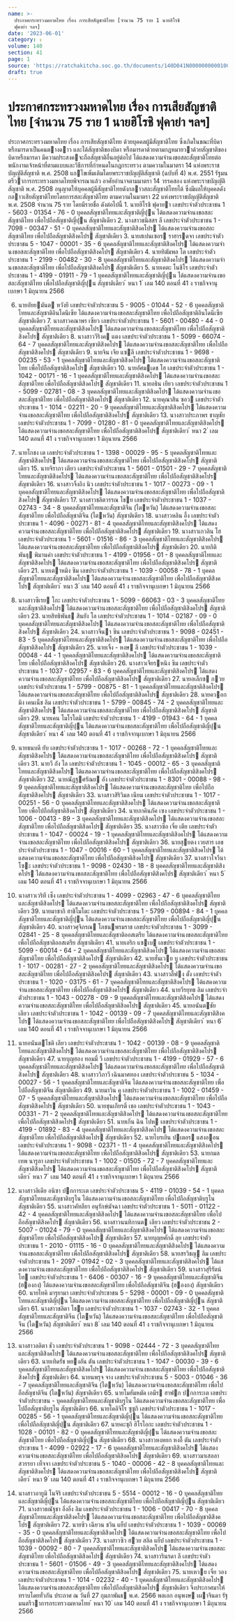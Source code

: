 ```yaml
---
name: >-
  ประกาศกระทรวงมหาดไทย เรื่อง การเสียสัญชาติไทย [จำนวน 75 ราย 1 นายฮิโรชิ
  ฟุคาย่า ฯลฯ]
date: '2023-06-01'
category: ง
volume: 140
section: 41
page: 1
source: 'https://ratchakitcha.soc.go.th/documents/140D041N0000000000100.pdf'
draft: true
---
```


# ประกาศกระทรวงมหาดไทย เรื่อง การเสียสัญชาติไทย [จำนวน 75 ราย 1 นายฮิโรชิ ฟุคาย่า ฯลฯ]

ประกาศกระทรวงมหาดไทย เรื่อง การเสียสัญชาติไทย ด้วยบุคคลผู้มีสัญชาติไทย ซึ่งเกิดในขณะที่บิดาหรือมารดาเป็นคนตางดาว และได้สัญชาติของบิดา หรือมารดาด้วยตามกฎหมายวาด้วยสัญชาติของบิดาหรือมารดา มีความประสงคจะถือสัญชาติอื่นอยู่ต่อไป ได้แสดงความจํานงขอสละสัญชาติไทยต่อพนักงานเจ้าหน้าที่ตามแบบและวิธีการที่กําหนดในกฎกระทรวง ตามความในมาตรา 14 แห่งพระราชบัญญัติสัญชาติ พ.ศ. 2508 แกไขเพิ่มเติมโดยพระราชบัญญัติสัญชาติ (ฉบับที่ 4) พ.ศ. 2551 รัฐมนตรีวาการกระทรวงมหาดไทยพิจารณาแล้ว อาศัยอํานาจตามมาตรา 14 วรรคสอง แห่งพระราชบัญญัติสัญชาติ พ.ศ. 2508 อนุญาตให้บุคคลผู้มีสัญชาติไทยดังกลาวสละสัญชาติไทยได้ ซึ่งมีผลให้บุคคลดังกลาวเสียสัญชาติไทยโดยการสละสัญชาติไทย ตามความในมาตรา 22 แห่งพระราชบัญญัติสัญชาติ พ.ศ. 2508 จํานวน 75 ราย โดยมีรายชื่อ ดังต่อไปนี้ 1. นายฮิโรชิ ฟุคายา เลขประจําตัวประชาชน 1 - 5603 - 01354 - 76 - 0 บุคคลสัญชาติไทยและสัญชาติญี่ปุน ได้แสดงความจํานงขอสละสัญชาติไทย เพื่อไปถือสัญชาติญี่ปุน สัญชาติเดียว 2. นางสาวธนิสสร ลี เลขประจําตัวประชาชน 1 - 7098 - 00347 - 51 - 0 บุคคลสัญชาติไทยและสัญชาติสิงคโปร ได้แสดงความจํานงขอสละสัญชาติไทย เพื่อไปถือสัญชาติสิงคโปร สัญชาติเดียว 3. นายสเปนเซอร ราฮารดจา เลขประจําตัวประชาชน 5 - 1047 - 00001 - 35 - 6 บุคคลสัญชาติไทยและสัญชาติสิงคโปร ได้แสดงความจํานงขอสละสัญชาติไทย เพื่อไปถือสัญชาติสิงคโปร สัญชาติเดียว 4. นายทิฆัมพล โต เลขประจําตัวประชาชน 1 - 2199 - 00482 - 30 - 8 บุคคลสัญชาติไทยและสัญชาติสิงคโปร ได้แสดงความจํานงขอสละสัญชาติไทย เพื่อไปถือสัญชาติสิงคโปร สัญชาติเดียว 5. นายเคตะ โนชิโร เลขประจําตัวประชาชน 1 - 4199 - 01911 - 79 - 1 บุคคลสัญชาติไทยและสัญชาติญี่ปุน ได้แสดงความจํานงขอสละสัญชาติไทย เพื่อไปถือสัญชาติญี่ปุน สัญชาติเดียว ้ หนา 1 ่ เลม 140 ตอนที่ 41 ง ราชกิจจานุเบกษา 1 มิถุนายน 2566

6. นายอัยยมันต หวังยี เลขประจําตัวประชาชน 5 - 9005 - 01044 - 52 - 6 บุคคลสัญชาติไทยและสัญชาติอินโดนีเซีย ได้แสดงความจํานงขอสละสัญชาติไทย เพื่อไปถือสัญชาติอินโดนีเซีย สัญชาติเดียว 7. นางสาวคณาพร เซียว เลขประจําตัวประชาชน 1 - 5601 - 00480 - 44 - 0 บุคคลสัญชาติไทยและสัญชาติสิงคโปร ได้แสดงความจํานงขอสละสัญชาติไทย เพื่อไปถือสัญชาติสิงคโปร สัญชาติเดียว 8. นางสาววีริงค แตง เลขประจําตัวประชาชน 1 - 5099 - 66074 - 64 - 7 บุคคลสัญชาติไทยและสัญชาติสิงคโปร ได้แสดงความจํานงขอสละสัญชาติไทย เพื่อไปถือสัญชาติสิงคโปร สัญชาติเดียว 9. นายจิน เจีย แซลี เลขประจําตัวประชาชน 1 - 9698 - 00235 - 53 - 1 บุคคลสัญชาติไทยและสัญชาติสิงคโปร ได้แสดงความจํานงขอสละสัญชาติไทย เพื่อไปถือสัญชาติสิงคโปร สัญชาติเดียว 10. นายอัศมเดช โฮ เลขประจําตัวประชาชน 1 - 1042 - 00171 - 16 - 1 บุคคลสัญชาติไทยและสัญชาติสิงคโปร ได้แสดงความจํานงขอสละสัญชาติไทย เพื่อไปถือสัญชาติสิงคโปร สัญชาติเดียว 11. นายอธิน เยียว เลขประจําตัวประชาชน 1 - 5099 - 02781 - 08 - 3 บุคคลสัญชาติไทยและสัญชาติสิงคโปร ได้แสดงความจํานงขอสละสัญชาติไทย เพื่อไปถือสัญชาติสิงคโปร สัญชาติเดียว 12. นายคุณาสิน ซอว เลขประจําตัวประชาชน 1 - 1014 - 02211 - 20 - 9 บุคคลสัญชาติไทยและสัญชาติสิงคโปร ได้แสดงความจํานงขอสละสัญชาติไทย เพื่อไปถือสัญชาติสิงคโปร สัญชาติเดียว 13. นางสาวประภาพร ชาญชัย เลขประจําตัวประชาชน 1 - 7099 - 01280 - 81 - 0 บุคคลสัญชาติไทยและสัญชาติสิงคโปร ได้แสดงความจํานงขอสละสัญชาติไทย เพื่อไปถือสัญชาติสิงคโปร สัญชาติเดียว ้ หนา 2 ่ เลม 140 ตอนที่ 41 ง ราชกิจจานุเบกษา 1 มิถุนายน 2566

14. นายโกชง เต เลขประจําตัวประชาชน 1 - 1398 - 00029 - 95 - 5 บุคคลสัญชาติไทยและสัญชาติสิงคโปร ได้แสดงความจํานงขอสละสัญชาติไทย เพื่อไปถือสัญชาติสิงคโปร สัญชาติเดียว 15. นายจิราภา เตียว เลขประจําตัวประชาชน 1 - 5601 - 01501 - 29 - 7 บุคคลสัญชาติไทยและสัญชาติสิงคโปร ได้แสดงความจํานงขอสละสัญชาติไทย เพื่อไปถือสัญชาติสิงคโปร สัญชาติเดียว 16. นางสาวจิ้งถิง นิว เลขประจําตัวประชาชน 1 - 1017 - 00273 - 09 - 1 บุคคลสัญชาติไทยและสัญชาติสิงคโปร ได้แสดงความจํานงขอสละสัญชาติไทย เพื่อไปถือสัญชาติสิงคโปร สัญชาติเดียว 17. นางสาวชลิตวรรณ โชย เลขประจําตัวประชาชน 1 - 1037 - 02743 - 34 - 8 บุคคลสัญชาติไทยและสัญชาติจีน (ไตหวัน) ได้แสดงความจํานงขอสละสัญชาติไทย เพื่อไปถือสัญชาติจีน (ไตหวัน) สัญชาติเดียว 18. นางสาวหลิน อึ้ง เลขประจําตัวประชาชน 1 - 4096 - 00271 - 81 - 4 บุคคลสัญชาติไทยและสัญชาติสิงคโปร ได้แสดงความจํานงขอสละสัญชาติไทย เพื่อไปถือสัญชาติสิงคโปร สัญชาติเดียว 19. นางสาวเกวลิน โฮ เลขประจําตัวประชาชน 1 - 5601 - 01516 - 86 - 3 บุคคลสัญชาติไทยและสัญชาติสิงคโปร ได้แสดงความจํานงขอสละสัญชาติไทย เพื่อไปถือสัญชาติสิงคโปร สัญชาติเดียว 20. นายกิติพันธุ พิมานคํา เลขประจําตัวประชาชน 1 - 4199 - 01956 - 01 - 8 บุคคลสัญชาติไทยและสัญชาติสิงคโปร ได้แสดงความจํานงขอสละสัญชาติไทย เพื่อไปถือสัญชาติสิงคโปร สัญชาติเดียว 21. นายเตาหมิง ซิม เลขประจําตัวประชาชน 1 - 1039 - 00058 - 78 - 1 บุคคลสัญชาติไทยและสัญชาติสิงคโปร ได้แสดงความจํานงขอสละสัญชาติไทย เพื่อไปถือสัญชาติสิงคโปร สัญชาติเดียว ้ หนา 3 ่ เลม 140 ตอนที่ 41 ง ราชกิจจานุเบกษา 1 มิถุนายน 2566

22. นางสาวซีเรย โกะ เลขประจําตัวประชาชน 1 - 5099 - 66063 - 03 - 3 บุคคลสัญชาติไทยและสัญชาติสิงคโปร ได้แสดงความจํานงขอสละสัญชาติไทย เพื่อไปถือสัญชาติสิงคโปร สัญชาติเดียว 23. นายสิทธิพันธ สินยัง โล เลขประจําตัวประชาชน 1 - 1014 - 02187 - 09 - 0 บุคคลสัญชาติไทยและสัญชาติสิงคโปร ได้แสดงความจํานงขอสละสัญชาติไทย เพื่อไปถือสัญชาติสิงคโปร สัญชาติเดียว 24. นางสาวจีนา ซิน เลขประจําตัวประชาชน 1 - 9098 - 02451 - 83 - 5 บุคคลสัญชาติไทยและสัญชาติสิงคโปร ได้แสดงความจํานงขอสละสัญชาติไทย เพื่อไปถือสัญชาติสิงคโปร สัญชาติเดียว 25. นายเจิ้ง - หงษ ลี เลขประจําตัวประชาชน 1 - 1039 - 00048 - 44 - 1 บุคคลสัญชาติไทยและสัญชาติสิงคโปร ได้แสดงความจํานงขอสละสัญชาติไทย เพื่อไปถือสัญชาติสิงคโปร สัญชาติเดียว 26. นางสาวเจียรหนิง ซิม เลขประจําตัวประชาชน 1 - 1037 - 02957 - 83 - 6 บุคคลสัญชาติไทยและสัญชาติสิงคโปร ได้แสดงความจํานงขอสละสัญชาติไทย เพื่อไปถือสัญชาติสิงคโปร สัญชาติเดียว 27. นายอเล็กซ กวย เลขประจําตัวประชาชน 1 - 5799 - 00875 - 81 - 1 บุคคลสัญชาติไทยและสัญชาติสิงคโปร ได้แสดงความจํานงขอสละสัญชาติไทย เพื่อไปถือสัญชาติสิงคโปร สัญชาติเดียว 28. นายควอก มิง เคนเน็ช ลิม เลขประจําตัวประชาชน 1 - 5799 - 00845 - 74 - 2 บุคคลสัญชาติไทยและสัญชาติสิงคโปร ได้แสดงความจํานงขอสละสัญชาติไทย เพื่อไปถือสัญชาติสิงคโปร สัญชาติเดียว 29. นายเคน โมโรโตมิ เลขประจําตัวประชาชน 1 - 4199 - 01943 - 64 - 1 บุคคลสัญชาติไทยและสัญชาติญี่ปุน ได้แสดงความจํานงขอสละสัญชาติไทย เพื่อไปถือสัญชาติญี่ปุน สัญชาติเดียว ้ หนา 4 ่ เลม 140 ตอนที่ 41 ง ราชกิจจานุเบกษา 1 มิถุนายน 2566

30. นายธนบดี ยับ เลขประจําตัวประชาชน 1 - 1017 - 00268 - 72 - 1 บุคคลสัญชาติไทยและสัญชาติสิงคโปร ได้แสดงความจํานงขอสละสัญชาติไทย เพื่อไปถือสัญชาติสิงคโปร สัญชาติเดียว 31. นายวี กัง ไล เลขประจําตัวประชาชน 1 - 1045 - 00012 - 65 - 3 บุคคลสัญชาติไทยและสัญชาติสิงคโปร ได้แสดงความจํานงขอสละสัญชาติไทย เพื่อไปถือสัญชาติสิงคโปร สัญชาติเดียว 32. นายณัฏฐศรัณย อัง เลขประจําตัวประชาชน 1 - 8301 - 00088 - 98 - 9 บุคคลสัญชาติไทยและสัญชาติสิงคโปร ได้แสดงความจํานงขอสละสัญชาติไทย เพื่อไปถือสัญชาติสิงคโปร สัญชาติเดียว 33. นางสาวสิริวิมล เนียม เลขประจําตัวประชาชน 1 - 1017 - 00251 - 56 - 0 บุคคลสัญชาติไทยและสัญชาติสิงคโปร ได้แสดงความจํานงขอสละสัญชาติไทย เพื่อไปถือสัญชาติสิงคโปร สัญชาติเดียว 34. นายภาคินภัค เซง เลขประจําตัวประชาชน 1 - 1006 - 00413 - 89 - 3 บุคคลสัญชาติไทยและสัญชาติสิงคโปร ได้แสดงความจํานงขอสละสัญชาติไทย เพื่อไปถือสัญชาติสิงคโปร สัญชาติเดียว 35. นางสาวซือ เจี๋ย เตีย เลขประจําตัวประชาชน 1 - 1047 - 00024 - 19 - 1 บุคคลสัญชาติไทยและสัญชาติสิงคโปร ได้แสดงความจํานงขอสละสัญชาติไทย เพื่อไปถือสัญชาติสิงคโปร สัญชาติเดียว 36. นายสุยตง เวยสาร เลขประจําตัวประชาชน 1 - 1047 - 00016 - 60 - 1 บุคคลสัญชาติไทยและสัญชาติสิงคโปร ได้แสดงความจํานงขอสละสัญชาติไทย เพื่อไปถือสัญชาติสิงคโปร สัญชาติเดียว 37. นางสาวโจวีนา โซะ เลขประจําตัวประชาชน 1 - 9098 - 02430 - 18 - 8 บุคคลสัญชาติไทยและสัญชาติสิงคโปร ได้แสดงความจํานงขอสละสัญชาติไทย เพื่อไปถือสัญชาติสิงคโปร สัญชาติเดียว ้ หนา 5 ่ เลม 140 ตอนที่ 41 ง ราชกิจจานุเบกษา 1 มิถุนายน 2566

38. นางสาวเวริที เซ็ง เลขประจําตัวประชาชน 1 - 4099 - 02963 - 47 - 6 บุคคลสัญชาติไทยและสัญชาติสิงคโปร ได้แสดงความจํานงขอสละสัญชาติไทย เพื่อไปถือสัญชาติสิงคโปร สัญชาติเดียว 39. นายมาซากิ ฮาชิโมโตะ เลขประจําตัวประชาชน 1 - 5799 - 00894 - 84 - 1 บุคคลสัญชาติไทยและสัญชาติญี่ปุน ได้แสดงความจํานงขอสละสัญชาติไทย เพื่อไปถือสัญชาติญี่ปุน สัญชาติเดียว 40. นางสาวศุจิภรณ โภชนพรมราช เลขประจําตัวประชาชน 1 - 3099 - 02841 - 25 - 8 บุคคลสัญชาติไทยและสัญชาติออสเตรีย ได้แสดงความจํานงขอสละสัญชาติไทย เพื่อไปถือสัญชาติออสเตรีย สัญชาติเดียว 41. นายเอริก แซเบ เลขประจําตัวประชาชน 1 - 5099 - 60014 - 64 - 2 บุคคลสัญชาติไทยและสัญชาติสิงคโปร ได้แสดงความจํานงขอสละสัญชาติไทย เพื่อไปถือสัญชาติสิงคโปร สัญชาติเดียว 42. นายฮั่นเวย บู เลขประจําตัวประชาชน 1 - 1017 - 00281 - 27 - 2 บุคคลสัญชาติไทยและสัญชาติสิงคโปร ได้แสดงความจํานงขอสละสัญชาติไทย เพื่อไปถือสัญชาติสิงคโปร สัญชาติเดียว 43. นางสาวลี้ฟง ตั้ง เลขประจําตัวประชาชน 1 - 1020 - 03175 - 61 - 7 บุคคลสัญชาติไทยและสัญชาติสิงคโปร ได้แสดงความจํานงขอสละสัญชาติไทย เพื่อไปถือสัญชาติสิงคโปร สัญชาติเดียว 44. นายวีรยุทธ ลิม เลขประจําตัวประชาชน 1 - 1043 - 00278 - 09 - 9 บุคคลสัญชาติไทยและสัญชาติสิงคโปร ได้แสดงความจํานงขอสละสัญชาติไทย เพื่อไปถือสัญชาติสิงคโปร สัญชาติเดียว 45. นายอนันตชัย เลียว เลขประจําตัวประชาชน 1 - 1042 - 00139 - 09 - 7 บุคคลสัญชาติไทยและสัญชาติสิงคโปร ได้แสดงความจํานงขอสละสัญชาติไทย เพื่อไปถือสัญชาติสิงคโปร สัญชาติเดียว ้ หนา 6 ่ เลม 140 ตอนที่ 41 ง ราชกิจจานุเบกษา 1 มิถุนายน 2566

46. นายอนันตโชติ เลียว เลขประจําตัวประชาชน 1 - 1042 - 00139 - 08 - 9 บุคคลสัญชาติไทยและสัญชาติสิงคโปร ได้แสดงความจํานงขอสละสัญชาติไทย เพื่อไปถือสัญชาติสิงคโปร สัญชาติเดียว 47. นายบุญฮอง ทอมมี่ วี เลขประจําตัวประชาชน 1 - 4199 - 01929 - 57 - 6 บุคคลสัญชาติไทยและสัญชาติสิงคโปร ได้แสดงความจํานงขอสละสัญชาติไทย เพื่อไปถือสัญชาติสิงคโปร สัญชาติเดียว 48. นางสาววิภาวี เฉินมาศทอง เลขประจําตัวประชาชน 5 - 1034 - 00027 - 56 - 1 บุคคลสัญชาติไทยและสัญชาติจีน ได้แสดงความจํานงขอสละสัญชาติไทย เพื่อไปถือสัญชาติจีน สัญชาติเดียว 49. นายมาวิน คู เลขประจําตัวประชาชน 1 - 1002 - 01459 - 07 - 5 บุคคลสัญชาติไทยและสัญชาติสิงคโปร ได้แสดงความจํานงขอสละสัญชาติไทย เพื่อไปถือสัญชาติสิงคโปร สัญชาติเดียว 50. นายชุนเกียรติ์ เชอ เลขประจําตัวประชาชน 1 - 1043 - 00331 - 71 - 2 บุคคลสัญชาติไทยและสัญชาติสิงคโปร ได้แสดงความจํานงขอสละสัญชาติไทย เพื่อไปถือสัญชาติสิงคโปร สัญชาติเดียว 51. นายเกิ่น ฉิน โปห เลขประจําตัวประชาชน 1 - 4199 - 01892 - 83 - 4 บุคคลสัญชาติไทยและสัญชาติสิงคโปร ได้แสดงความจํานงขอสละสัญชาติไทย เพื่อไปถือสัญชาติสิงคโปร สัญชาติเดียว 52. นายไบรเยิน ปเตอร แสงออน เลขประจําตัวประชาชน 1 - 9098 - 02371 - 11 - 4 บุคคลสัญชาติไทยและสัญชาติสิงคโปร ได้แสดงความจํานงขอสละสัญชาติไทย เพื่อไปถือสัญชาติสิงคโปร สัญชาติเดียว 53. นายกมลเทพ นารูลา เลขประจําตัวประชาชน 1 - 1002 - 01505 - 72 - 7 บุคคลสัญชาติไทยและสัญชาติสิงคโปร ได้แสดงความจํานงขอสละสัญชาติไทย เพื่อไปถือสัญชาติสิงคโปร สัญชาติเดียว ้ หนา 7 ่ เลม 140 ตอนที่ 41 ง ราชกิจจานุเบกษา 1 มิถุนายน 2566

54. นางสาวลิเดีย อนิซา ปกการะเต เลขประจําตัวประชาชน 5 - 4119 - 01039 - 54 - 1 บุคคลสัญชาติไทยและสัญชาติบรูไน ได้แสดงความจํานงขอสละสัญชาติไทย เพื่อไปถือสัญชาติบรูไน สัญชาติเดียว 55. นางสาวคัทลียา อนุรักษ์มัจฉา เลขประจําตัวประชาชน 1 - 5011 - 01122 - 42 - 4 บุคคลสัญชาติไทยและสัญชาติสิงคโปร ได้แสดงความจํานงขอสละสัญชาติไทย เพื่อไปถือสัญชาติสิงคโปร สัญชาติเดียว 56. นางสาวนนทิกานต เลียว เลขประจําตัวประชาชน 2 - 5007 - 01024 - 79 - 0 บุคคลสัญชาติไทยและสัญชาติสิงคโปร ได้แสดงความจํานงขอสละสัญชาติไทย เพื่อไปถือสัญชาติสิงคโปร สัญชาติเดียว 57. นายบุญยศักดิ์ ลุย เลขประจําตัวประชาชน 1 - 2010 - 01115 - 16 - 0 บุคคลสัญชาติไทยและสัญชาติสิงคโปร ได้แสดงความจํานงขอสละสัญชาติไทย เพื่อไปถือสัญชาติสิงคโปร สัญชาติเดียว 58. นายสรวิชญ ลิม เลขประจําตัวประชาชน 1 - 2097 - 01942 - 02 - 3 บุคคลสัญชาติไทยและสัญชาติสิงคโปร ได้แสดงความจํานงขอสละสัญชาติไทย เพื่อไปถือสัญชาติสิงคโปร สัญชาติเดียว 59. นางสาวสุรีรัตน์ ไท เลขประจําตัวประชาชน 1 - 6406 - 00307 - 16 - 9 บุคคลสัญชาติไทยและสัญชาติจีน (ฮองกง) ได้แสดงความจํานงขอสละสัญชาติไทย เพื่อไปถือสัญชาติจีน (ฮองกง) สัญชาติเดียว 60. นายไทคิ มารุยามา เลขประจําตัวประชาชน 5 - 5298 - 00001 - 09 - 0 บุคคลสัญชาติไทยและสัญชาติญี่ปุน ได้แสดงความจํานงขอสละสัญชาติไทย เพื่อไปถือสัญชาติญี่ปุน สัญชาติเดียว 61. นางสาวชลิตา โชย เลขประจําตัวประชาชน 1 - 1037 - 02743 - 32 - 1 บุคคลสัญชาติไทยและสัญชาติจีน (ไตหวัน) ได้แสดงความจํานงขอสละสัญชาติไทย เพื่อไปถือสัญชาติจีน (ไตหวัน) สัญชาติเดียว ้ หนา 8 ่ เลม 140 ตอนที่ 41 ง ราชกิจจานุเบกษา 1 มิถุนายน 2566

62. นางสาวลลิตา ชัว เลขประจําตัวประชาชน 1 - 9098 - 02444 - 72 - 3 บุคคลสัญชาติไทยและสัญชาติสิงคโปร ได้แสดงความจํานงขอสละสัญชาติไทย เพื่อไปถือสัญชาติสิงคโปร สัญชาติเดียว 63. นายเทิดรัช หยงอัน ตัน เลขประจําตัวประชาชน 1 - 1047 - 00030 - 39 - 6 บุคคลสัญชาติไทยและสัญชาติสิงคโปร ได้แสดงความจํานงขอสละสัญชาติไทย เพื่อไปถือสัญชาติสิงคโปร สัญชาติเดียว 64. นายนพรุจ จาง เลขประจําตัวประชาชน 5 - 5003 - 01046 - 36 - 7 บุคคลสัญชาติไทยและสัญชาติจีน (ไตหวัน) ได้แสดงความจํานงขอสละสัญชาติไทย เพื่อไปถือสัญชาติจีน (ไตหวัน) สัญชาติเดียว 65. นายโมฮัมหมัด เอมีร ฮาฟก ปกการะเต เลขประจําตัวประชาชน - บุคคลสัญชาติไทยและสัญชาติบรูไน ได้แสดงความจํานงขอสละสัญชาติไทย เพื่อไปถือสัญชาติบรูไน สัญชาติเดียว 66. นายโคอิจิโร ซูซูกิ เลขประจําตัวประชาชน 1 - 1017 - 00285 - 56 - 1 บุคคลสัญชาติไทยและสัญชาติญี่ปุน ได้แสดงความจํานงขอสละสัญชาติไทย เพื่อไปถือสัญชาติญี่ปุน สัญชาติเดียว 67. นายคะซุกิ ฮิโรโอกะ เลขประจําตัวประชาชน 1 - 1028 - 00101 - 82 - 0 บุคคลสัญชาติไทยและสัญชาติญี่ปุน ได้แสดงความจํานงขอสละสัญชาติไทย เพื่อไปถือสัญชาติญี่ปุน สัญชาติเดียว 68. นางสาวหงหยก หงอี้ ตัน เลขประจําตัวประชาชน 1 - 4099 - 02922 - 17 - 6 บุคคลสัญชาติไทยและสัญชาติสิงคโปร ได้แสดงความจํานงขอสละสัญชาติไทย เพื่อไปถือสัญชาติสิงคโปร สัญชาติเดียว 69. นางสาวมาเสลลา สวรรยา เท็จจา เลขประจําตัวประชาชน 5 - 1040 - 00006 - 42 - 8 บุคคลสัญชาติไทยและสัญชาติสิงคโปร ได้แสดงความจํานงขอสละสัญชาติไทย เพื่อไปถือสัญชาติสิงคโปร สัญชาติเดียว ้ หนา 9 ่ เลม 140 ตอนที่ 41 ง ราชกิจจานุเบกษา 1 มิถุนายน 2566

70. นางสาวอายูมิ โนจิริ เลขประจําตัวประชาชน 5 - 5514 - 00012 - 16 - 0 บุคคลสัญชาติไทยและสัญชาติญี่ปุน ได้แสดงความจํานงขอสละสัญชาติไทย เพื่อไปถือสัญชาติญี่ปุน สัญชาติเดียว 71. นางสาวธณัฐชา อิ๋งอิ๋ง ลิม เลขประจําตัวประชาชน 1 - 1006 - 00417 - 70 - 8 บุคคลสัญชาติไทยและสัญชาติสิงคโปร ได้แสดงความจํานงขอสละสัญชาติไทย เพื่อไปถือสัญชาติสิงคโปร สัญชาติเดียว 72. นายซิว เฉียวน ชวิน แย็ป เลขประจําตัวประชาชน 1 - 1039 - 00069 - 35 - 0 บุคคลสัญชาติไทยและสัญชาติสิงคโปร ได้แสดงความจํานงขอสละสัญชาติไทย เพื่อไปถือสัญชาติสิงคโปร สัญชาติเดียว 73. นางสาวซิว ฮวย สลิล แย็ป เลขประจําตัวประชาชน 1 - 1039 - 00092 - 80 - 7 บุคคลสัญชาติไทยและสัญชาติสิงคโปร ได้แสดงความจํานงขอสละสัญชาติไทย เพื่อไปถือสัญชาติสิงคโปร สัญชาติเดียว 74. นางสาวรินรดา ลี เลขประจําตัวประชาชน 1 - 5601 - 01506 - 49 - 3 บุคคลสัญชาติไทยและสัญชาติสิงคโปร ได้แสดงความจํานงขอสละสัญชาติไทย เพื่อไปถือสัญชาติสิงคโปร สัญชาติเดียว 75. นายเหวย เจี๋ย วอง เลขประจําตัวประชาชน 1 - 1014 - 02232 - 40 - 1 บุคคลสัญชาติไทยและสัญชาติสิงคโปร ได้แสดงความจํานงขอสละสัญชาติไทย เพื่อไปถือสัญชาติสิงคโปร สัญชาติเดียว จึงประกาศมาให้ทราบโดยทั่วกัน ประกาศ ณ วันที่ 27 กุมภาพันธ พ.ศ. 2566 พลเอก อนุพงษ เผาจินดา รัฐมนตรีวาการกระทรวงมหาดไทย ้ หนา 10 ่ เลม 140 ตอนที่ 41 ง ราชกิจจานุเบกษา 1 มิถุนายน 2566
